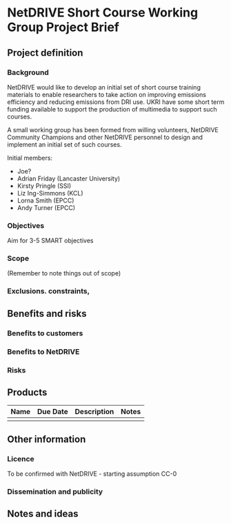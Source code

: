 
# NetDRIVE Short Course Working Group Project Brief

## Project definition

### Background

NetDRIVE would like to develop an initial set of short course training materials 
to enable researchers to take action on improving emissions efficiency and reducing
emissions from DRI use. UKRI have some short term funding available to support the
production of multimedia to support such courses.

A small working group has been formed from willing volunteers, NetDRIVE Community
Champions and other NetDRIVE personnel to design and implement an initial set of 
such courses.

Initial members:

- Joe?
- Adrian Friday (Lancaster University)
- Kirsty Pringle (SSI)
- Liz Ing-Simmons (KCL)
- Lorna Smith (EPCC)
- Andy Turner (EPCC)

### Objectives

Aim for 3-5 SMART objectives

### Scope

(Remember to note things out of scope)

### Exclusions. constraints, 

## Benefits and risks

### Benefits to customers

### Benefits to NetDRIVE

### Risks

## Products

| Name | Due Date | Description | Notes |
|---|---|---|---|
|   |   |   |   |

## Other information

### Licence

To be confirmed with NetDRIVE - starting assumption CC-0

### Dissemination and publicity

## Notes and ideas




